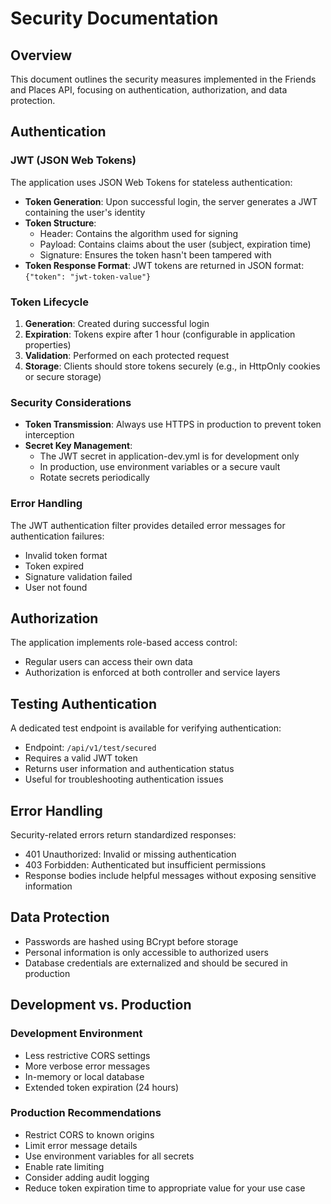 # Security Documentation

## Overview

This document outlines the security measures implemented in the Friends and Places API, focusing on authentication, authorization, and data protection.

## Authentication

### JWT (JSON Web Tokens)

The application uses JSON Web Tokens for stateless authentication:

- **Token Generation**: Upon successful login, the server generates a JWT containing the user's identity
- **Token Structure**: 
  - Header: Contains the algorithm used for signing
  - Payload: Contains claims about the user (subject, expiration time)
  - Signature: Ensures the token hasn't been tampered with
- **Token Response Format**: JWT tokens are returned in JSON format: `{"token": "jwt-token-value"}`

### Token Lifecycle

1. **Generation**: Created during successful login
2. **Expiration**: Tokens expire after 1 hour (configurable in application properties)
3. **Validation**: Performed on each protected request
4. **Storage**: Clients should store tokens securely (e.g., in HttpOnly cookies or secure storage)

### Security Considerations

- **Token Transmission**: Always use HTTPS in production to prevent token interception
- **Secret Key Management**: 
  - The JWT secret in application-dev.yml is for development only
  - In production, use environment variables or a secure vault
  - Rotate secrets periodically

### Error Handling

The JWT authentication filter provides detailed error messages for authentication failures:
- Invalid token format
- Token expired
- Signature validation failed
- User not found

## Authorization

The application implements role-based access control:
- Regular users can access their own data
- Authorization is enforced at both controller and service layers

## Testing Authentication

A dedicated test endpoint is available for verifying authentication:
- Endpoint: `/api/v1/test/secured`
- Requires a valid JWT token
- Returns user information and authentication status
- Useful for troubleshooting authentication issues

## Error Handling

Security-related errors return standardized responses:
- 401 Unauthorized: Invalid or missing authentication
- 403 Forbidden: Authenticated but insufficient permissions
- Response bodies include helpful messages without exposing sensitive information

## Data Protection

- Passwords are hashed using BCrypt before storage
- Personal information is only accessible to authorized users
- Database credentials are externalized and should be secured in production

## Development vs. Production

### Development Environment
- Less restrictive CORS settings
- More verbose error messages
- In-memory or local database
- Extended token expiration (24 hours)

### Production Recommendations
- Restrict CORS to known origins
- Limit error message details
- Use environment variables for all secrets
- Enable rate limiting
- Consider adding audit logging
- Reduce token expiration time to appropriate value for your use case

